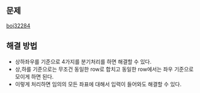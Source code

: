 ## 문제

[boj32284](https://www.acmicpc.net/problem/32284)

## 해결 방법

- 상하좌우를 기준으로 4가지를 분기처리를 하면 해결할 수 있다.
- 상,하를 기준으로는 무조건 동일한 row로 합치고 동일한 row에서는 좌우 기준으로 모이게 하면 된다.
- 이렇게 처리하면 임의의 모든 좌표에 대해서 입력이 들어와도 해결할 수 있다.
